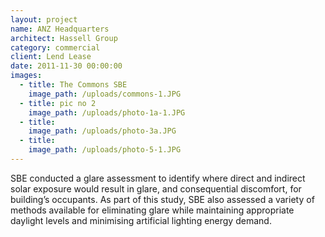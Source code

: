 ```yaml
---
layout: project
name: ANZ Headquarters
architect: Hassell Group
category: commercial
client: Lend Lease
date: 2011-11-30 00:00:00
images:
  - title: The Commons SBE
    image_path: /uploads/commons-1.JPG
  - title: pic no 2
    image_path: /uploads/photo-1a-1.JPG
  - title:
    image_path: /uploads/photo-3a.JPG
  - title:
    image_path: /uploads/photo-5-1.JPG
---
```



SBE conducted a glare assessment to identify where direct and indirect solar exposure would result in glare, and consequential discomfort, for building’s occupants. As part of this study, SBE also assessed a variety of methods available for eliminating glare while maintaining appropriate daylight levels and minimising artificial lighting energy demand.